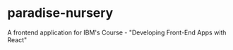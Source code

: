 # paradise-nursery
A frontend application for IBM's Course - "Developing Front-End Apps with React"
